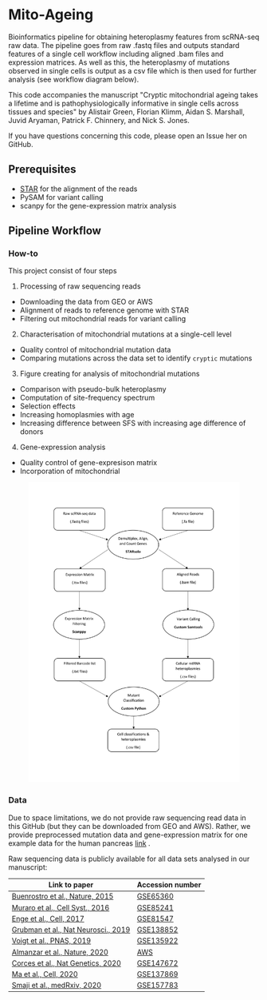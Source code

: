 # Mito-Ageing


Bioinformatics pipeline for obtaining heteroplasmy features from scRNA-seq raw data. The pipeline goes from raw .fastq files and outputs standard features of a single cell workflow including aligned .bam files and expression matrices. As well as this, the heteroplasmy of mutations observed in single cells is output as a csv file which is then used for further analysis (see workflow diagram below).

This code accompanies the manuscript "Cryptic mitochondrial ageing takes a lifetime and is pathophysiologically informative in single cells across tissues and species" by Alistair Green, Florian Klimm, Aidan S. Marshall, Juvid Aryaman, Patrick F. Chinnery, and Nick S. Jones.

If you have questions concerning this code, please open an Issue her on GitHub.

## Prerequisites
- [STAR](https://github.com/alexdobin/STAR) for the alignment of the reads
- PySAM for variant calling
- scanpy for the gene-expression matrix analysis

## Pipeline Workflow

### How-to

This project consist of four steps
1. Processing of raw sequencing reads
- Downloading the data from GEO or AWS
- Alignment of reads to reference genome with STAR
- Filtering out mitochondrial reads for variant calling
2. Characterisation of mitochondrial mutations at a single-cell level
- Quality control of mitochondrial mutation data
- Comparing mutations across the data set to identify `cryptic` mutations
3. Figure creating for analysis of mitochondrial mutations
- Comparison with pseudo-bulk heteroplasmy
- Computation of site-frequency spectrum
- Selection effects
- Increasing homoplasmies with age
- Increasing difference between SFS with increasing age difference of donors
4. Gene-expression analysis
- Quality control of gene-expresison matrix
- Incorporation of mitochondrial




<p align="center">
<img src="./figures/workflow/Pipeline_Workflow.png" height="600" />
</p>

### Data

Due to space limitations, we do not provide raw sequencing read data in this GitHub (but they can be downloaded from GEO and AWS). Rather, we provide preprocessed mutation data and gene-expression matrix for one example data for the human pancreas [link](https://pubmed.ncbi.nlm.nih.gov/28965763/) .

Raw sequencing data is publicly available for all data sets analysed in our manuscript:

| Link to paper | Accession number |
| ---      | ---              |
|    [Buenrostro et al., Nature, 2015](https://pubmed.ncbi.nlm.nih.gov/26083756/)          |  [GSE65360](https://www.ncbi.nlm.nih.gov/geo/query/acc.cgi?acc=GSE65360)      |
|    [Muraro et al., Cell Syst., 2016](https://pubmed.ncbi.nlm.nih.gov/27693023/)          |  [GSE85241](https://www.ncbi.nlm.nih.gov/geo/query/acc.cgi?acc=GSE85241)      |
|    [Enge et al., Cell, 2017](https://pubmed.ncbi.nlm.nih.gov/28965763/)          |  [GSE81547](https://www.ncbi.nlm.nih.gov/geo/query/acc.cgi?acc=GSE81547)      |
|    [Grubman et al., Nat Neurosci., 2019](https://pubmed.ncbi.nlm.nih.gov/31768052/)          |  [GSE138852](https://www.ncbi.nlm.nih.gov/geo/query/acc.cgi?acc=GSE138852)      |
|    [Voigt et al., PNAS, 2019](https://pubmed.ncbi.nlm.nih.gov/31712411/)          |  [GSE135922](https://www.ncbi.nlm.nih.gov/geo/query/acc.cgi?acc=GSE135922)      |
|    [Almanzar et al., Nature, 2020](https://www.nature.com/articles/s41586-020-2496-1)          |  [AWS](https://registry.opendata.aws/tabula-muris-senis/)      |
|    [Corces et al., Nat Genetics, 2020](https://www.nature.com/articles/s41588-020-00721-x)          |  [GSE147672](https://www.ncbi.nlm.nih.gov/geo/query/acc.cgi?acc=GSE147672)      |
|    [Ma et al., Cell, 2020](https://pubmed.ncbi.nlm.nih.gov/32109414/)          |  [GSE137869](https://www.ncbi.nlm.nih.gov/geo/query/acc.cgi?acc=GSE137869)      |
|    [Smaji et al., medRxiv, 2020](https://www.medrxiv.org/content/10.1101/2020.09.28.20202812v1)          |  [GSE157783](https://www.ncbi.nlm.nih.gov/geo/query/acc.cgi?acc=GSE157783)      |
